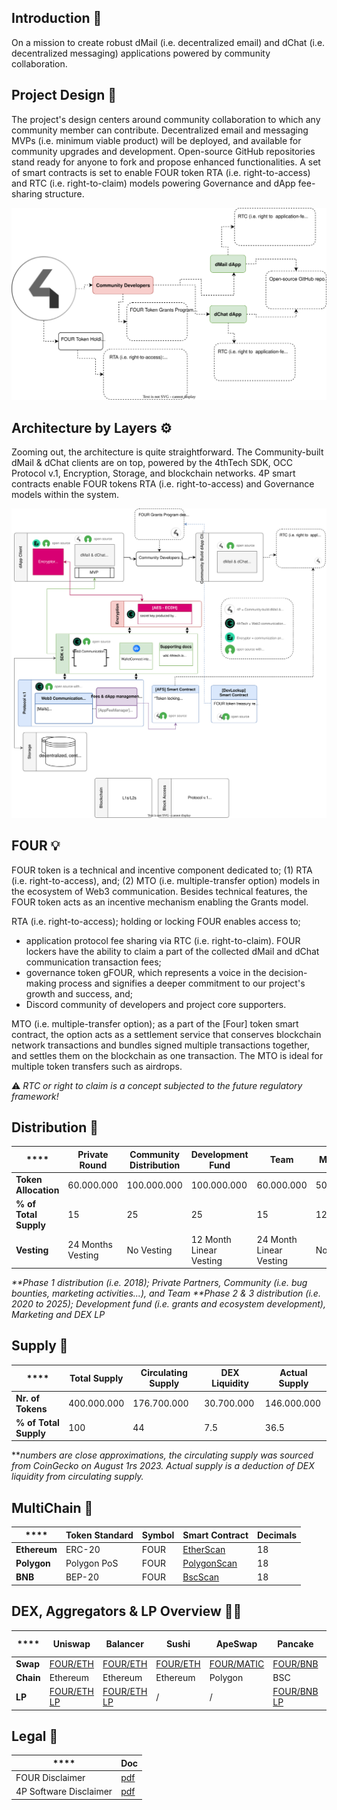 ## Introduction 👋

On a mission to create robust dMail (i.e. decentralized email) and dChat (i.e. decentralized messaging) applications powered by community collaboration.

## Project Design 🎨

The project's design centers around community collaboration to which any community member can contribute. Decentralized email and messaging MVPs (i.e. minimum viable product) will be deployed, and available for community upgrades and development. Open-source GitHub repositories stand ready for anyone to fork and propose enhanced functionalities. A set of smart contracts is set to enable FOUR token RTA (i.e. right-to-access) and RTC (i.e. right-to-claim) models powering Governance and dApp fee-sharing structure.

![project design](https://github.com/4P-project/static-assets/blob/8cdc48c5339b2694ef13fd40d2da08dd331cc268/image/4P-project-design.svg)

## Architecture by Layers ⚙

Zooming out, the architecture is quite straightforward. The Community-built dMail & dChat clients are on top, powered by the 4thTech SDK, OCC Protocol v.1, Encryption, Storage, and blockchain networks. 4P smart contracts enable FOUR tokens RTA (i.e. right-to-access) and Governance models within the system.

![architecture](https://github.com/4P-project/static-assets/blob/d4f5e948495c7486e3d50cec37fada5d98d5dd30/image/4P-infrastructural-layer-schematic.svg)

## FOUR 💡

FOUR token is a technical and incentive component dedicated to; (1) RTA (i.e. right-to-access), and; (2) MTO (i.e. multiple-transfer option) models in the ecosystem of Web3 communication. Besides technical features, the FOUR token acts as an incentive mechanism enabling the Grants model.

RTA (i.e. right-to-access); holding or locking FOUR enables access to;

- application protocol fee sharing via RTC (i.e. right-to-claim). FOUR lockers have the ability to claim a part of the collected dMail and dChat communication transaction fees;
- governance token gFOUR, which represents a voice in the decision-making process and signifies a deeper commitment to our project's growth and success, and;
- Discord community of developers and project core supporters.

MTO (i.e. multiple-transfer option); as a part of the [Four] token smart contract, the option acts as a settlement service that conserves blockchain network transactions and bundles signed multiple transactions together, and settles them on the blockchain as one transaction. The MTO is ideal for multiple token transfers such as airdrops.

⚠ _RTC or right to claim is a concept subjected to the future regulatory framework!_

## Distribution 🌈

| ****                  | **Private Round** | **Community Distribution** | **Development Fund** | **Team**   | **Marketing** | **DEX Liquidity** | **Total**   | 
|-----------------------|-------------------|----------------------------|----------------------|------------|---------------|-------------------|-------------|
| **Token Allocation**  | 60.000.000        | 100.000.000                 | 100.000.000          | 60.000.000 | 50.000.000    | 30.000.000        | 400.000.000 |
| **% of Total Supply** | 15                | 25                         | 25                 | 15         | 12.5             | 7.5              | 100         |
| **Vesting**           | 24 Months Vesting | No Vesting                 | 12 Month Linear Vesting | 24 Month Linear Vesting | No Vesting    | No Vesting        | /       

_**Phase 1 distribution (i.e. 2018); Private Partners, Community (i.e. bug bounties, marketing activities...), and Team_
_**Phase 2 & 3 distribution (i.e. 2020 to 2025); Development fund (i.e. grants and ecosystem development), Marketing and DEX LP_

## Supply 🧙

| ****         | **Total Supply** | **Circulating Supply** | **DEX Liquidity** | **Actual Supply** |
|-----------------------|------------------|------------------------|-------------------|-------------------|
| **Nr. of Tokens**     | 400.000.000      | 176.700.000            | 30.700.000        | 146.000.000        |
| **% of Total Supply** | 100              | 44                     | 7.5               | 36.5        |

**_numbers are close approximations, the circulating supply was sourced from CoinGecko on August 1rs 2023._ _Actual supply is a deduction of DEX liquidity from circulating supply._

## MultiChain 🍿

| **** | **Token Standard** | **Symbol** | **Smart Contract** | **Decimals** | 
|---------------|--------------------|------------|--------------------|--------------|
| **Ethereum**  | ERC-20             | FOUR       | [EtherScan](https://etherscan.io/token/0x4730fb1463a6f1f44aeb45f6c5c422427f37f4d0)          | 18           |
| **Polygon**   | Polygon PoS        | FOUR       | [PolygonScan](https://polygonscan.com/token/0x48cbc913de09317df2365e6827df50da083701d5)        | 18           |
| **BNB**       | BEP-20             | FOUR       | [BscScan](https://bscscan.com/token/0xd882739fca9cbae00f3821c4c65189e2d7e26147?a=0x0E9D2a78e68a250D8cA3484d9626Ba734280553D)            | 18           |

## DEX, Aggregators & LP Overview 👩‍💻

| **** | **Uniswap** | **Balancer** | **Sushi** | **ApeSwap** | **Pancake** | **Spartan Protocol** | **Zapper** | **1inch** | **Zerion** | **Matcha** |
|---------------|-------------|--------------|------------|------------|-------------|-------------|-------------|-------------|-------------|-------------|
| **Swap**     | [FOUR/ETH](https://app.uniswap.org/#/swap?outputCurrency=0x4730fb1463a6f1f44aeb45f6c5c422427f37f4d0)    | [FOUR/ETH](https://app.balancer.fi/#/ethereum/swap/0xc02aaa39b223fe8d0a0e5c4f27ead9083c756cc2/0x4730fB1463A6F1F44AEB45F6c5c422427f37F4D0)     | [FOUR/ETH](https://app.sushi.com/swap?inputCurrency=ETH&outputCurrency=0x4730fB1463A6F1F44AEB45F6c5c422427f37F4D0&chainId=1)   | [FOUR/MATIC](https://apeswap.finance/swap?inputCurrency=0x0d500b1d8e8ef31e21c99d1db9a6444d3adf1270&outputCurrency=0x48cbc913de09317df2365e6827df50da083701d5)  | [FOUR/BNB](https://pancakeswap.finance/swap?outputCurrency=0xd882739Fca9CBAE00F3821c4c65189E2D7e26147&chainId=56&inputCurrency=BNB)    | [FOUR/SPARTAN](https://dapp.spartanprotocol.org/swap?asset1=0xd882739Fca9CBAE00F3821c4c65189E2D7e26147&asset2=0x3910db0600eA925F63C36DdB1351aB6E2c6eb102&type1=token&type2=token)             | [FOUR/ETH/MATIC/BSC](https://zapper.xyz/token/ethereum/0x4730fb1463a6f1f44aeb45f6c5c422427f37f4d0/FOUR/details) | [FOUR/ETH](https://app.1inch.io/#/1/classic/swap/FOUR/ETH) | [FOUR/ETH/MATIC/BSC](https://app.zerion.io/invest/asset/FOUR-0x4730fb1463a6f1f44aeb45f6c5c422427f37f4d0 ) | [FOUR/ETH/MATIC/BSC](https://matcha.xyz/markets/1/0x4730fb1463a6f1f44aeb45f6c5c422427f37f4d0)
| **Chain**     | Ethereum    | Ethereum     | Ethereum   | Polygon     | BSC         | BSC                  | ETH/POLYGON/BSC                  | ETH/POLYGON/BSC                  | ETH/POLYGON/BSC                  | ETH/POLYGON/BSC                  |
| **LP**        |[FOUR/ETH LP](https://v2.info.uniswap.org/pair/0xb1562400feaa849c363127bb847693cca05c1080)            | [FOUR/ETH LP](https://app.balancer.fi/#/ethereum/pool/0x494b26d4aee801cb1fabf498ee24f0af20238743000200000000000000000083)             | /           | /            | [FOUR/BNB LP](https://pancakeswap.finance/v2/pair/BNB/0xd882739Fca9CBAE00F3821c4c65189E2D7e26147)             | /                     | /                     | /                     | /                     | /                     |

## Legal 📑

| ****          | **Doc** | 
|---------------|---------|
| FOUR Disclaimer    | [pdf](https://github.com/4P-project/static-assets/blob/main/pdf/4P-FOUR-token-disclaimer.pdf)     |
| 4P Software Disclaimer | [pdf](https://github.com/4P-project/static-assets/blob/main/pdf/4P-software-disclaimer.pdf)     |

<!--

**Here are some ideas to get you started:**

🙋‍♀️ A short introduction - what is your organization all about?
🌈 Contribution guidelines - how can the community get involved?
👩‍💻 Useful resources - where can the community find your docs? Is there anything else the community should know?
🍿 Fun facts - what does your team eat for breakfast?
🧙 Remember, you can do mighty things with the power of [Markdown](https://docs.github.com/github/writing-on-github/getting-started-with-writing-and-formatting-on-github/basic-writing-and-formatting-syntax)
-->
